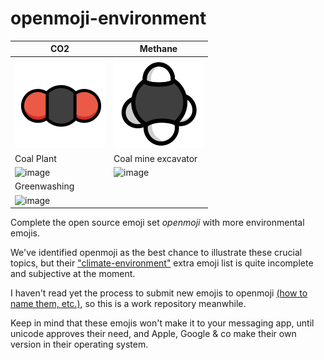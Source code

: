 # openmoji-environment

| CO2                        | Methane                      |
|----------------------------|------------------------------|
| ![image](co2.svg)          | ![image](methane.svg)        |
| Coal Plant                 | Coal mine excavator          |
| ![image](coal-plant.svg)   | ![image](coal-excavator.svg) |
| Greenwashing               |                              |
| ![image](greenwashing.svg) |                              |

Complete the open source emoji set *openmoji* with more environmental emojis. 

We've identified openmoji as the best chance to illustrate these crucial topics, but their ["climate-environment"](https://openmoji.org/library/#group=extras-openmoji%2Fclimate-environment) extra emoji list is quite incomplete and subjective at the moment.



I haven't read yet the process to submit new emojis to openmoji [(how to name them, etc.)](https://github.com/hfg-gmuend/openmoji/blob/master/CONTRIBUTING.md), so this is a work repository meanwhile.

Keep in mind that these emojis won't make it to your messaging app, until unicode approves their need, and Apple, Google & co make their own version in their operating system.


